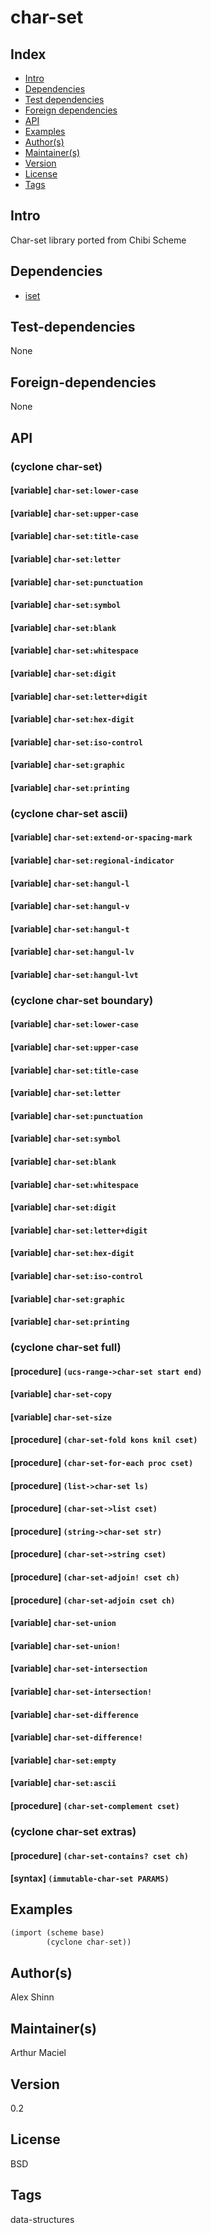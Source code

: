 # char-set

## Index 
- [Intro](#Intro)
- [Dependencies](#Dependencies)
- [Test dependencies](#Test-dependencies)
- [Foreign dependencies](#Foreign-dependencies)
- [API](#API)
- [Examples](#Examples)
- [Author(s)](#Author(s))
- [Maintainer(s)](#Maintainer(s))
- [Version](#Version) 
- [License](#License) 
- [Tags](#Tags) 

## Intro 
Char-set library ported from Chibi Scheme

## Dependencies 
- [iset](https://github.com/cyclone-scheme/cyclone-winds/wiki/iset)

## Test-dependencies 
None

## Foreign-dependencies 
None

## API 

### (cyclone char-set)

#### [variable]   `char-set:lower-case`


#### [variable]   `char-set:upper-case`


#### [variable]   `char-set:title-case`


#### [variable]   `char-set:letter`


#### [variable]   `char-set:punctuation`


#### [variable]   `char-set:symbol`


#### [variable]   `char-set:blank`


#### [variable]   `char-set:whitespace`


#### [variable]   `char-set:digit`


#### [variable]   `char-set:letter+digit`


#### [variable]   `char-set:hex-digit`


#### [variable]   `char-set:iso-control`


#### [variable]   `char-set:graphic`


#### [variable]   `char-set:printing`


### (cyclone char-set ascii)

#### [variable]   `char-set:extend-or-spacing-mark`


#### [variable]   `char-set:regional-indicator`


#### [variable]   `char-set:hangul-l`


#### [variable]   `char-set:hangul-v`


#### [variable]   `char-set:hangul-t`


#### [variable]   `char-set:hangul-lv`


#### [variable]   `char-set:hangul-lvt`


### (cyclone char-set boundary)

#### [variable]   `char-set:lower-case`


#### [variable]   `char-set:upper-case`


#### [variable]   `char-set:title-case`


#### [variable]   `char-set:letter`


#### [variable]   `char-set:punctuation`


#### [variable]   `char-set:symbol`


#### [variable]   `char-set:blank`


#### [variable]   `char-set:whitespace`


#### [variable]   `char-set:digit`


#### [variable]   `char-set:letter+digit`


#### [variable]   `char-set:hex-digit`


#### [variable]   `char-set:iso-control`


#### [variable]   `char-set:graphic`


#### [variable]   `char-set:printing`


### (cyclone char-set full)

#### [procedure]   `(ucs-range->char-set start end)`


#### [variable]   `char-set-copy`


#### [variable]   `char-set-size`


#### [procedure]   `(char-set-fold kons knil cset)`


#### [procedure]   `(char-set-for-each proc cset)`


#### [procedure]   `(list->char-set ls)`


#### [procedure]   `(char-set->list cset)`


#### [procedure]   `(string->char-set str)`


#### [procedure]   `(char-set->string cset)`


#### [procedure]   `(char-set-adjoin! cset ch)`


#### [procedure]   `(char-set-adjoin cset ch)`


#### [variable]   `char-set-union`


#### [variable]   `char-set-union!`


#### [variable]   `char-set-intersection`


#### [variable]   `char-set-intersection!`


#### [variable]   `char-set-difference`


#### [variable]   `char-set-difference!`


#### [variable]   `char-set:empty`


#### [variable]   `char-set:ascii`


#### [procedure]   `(char-set-complement cset)`


### (cyclone char-set extras)

#### [procedure]   `(char-set-contains? cset ch)`


#### [syntax]   `(immutable-char-set PARAMS)`


## Examples
```scheme
(import (scheme base)
        (cyclone char-set))
```

## Author(s)
Alex Shinn

## Maintainer(s) 
Arthur Maciel

## Version 
0.2

## License 
BSD

## Tags 
data-structures
